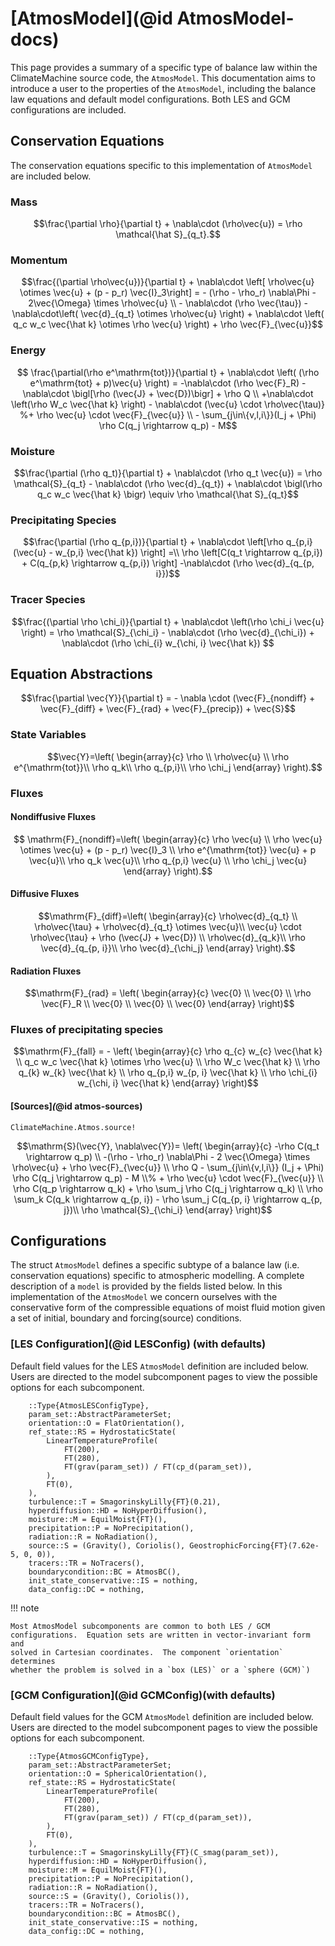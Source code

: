 # [AtmosModel](@id AtmosModel-docs) 

This page provides a summary of a specific type of balance law within
the ClimateMachine source code, the `AtmosModel`. This documentation aims
to introduce a user to the properties of the `AtmosModel`, including the
balance law equations and default model configurations. Both LES and GCM
configurations are included.

## Conservation Equations
The conservation equations specific to this implementation of `AtmosModel`
are included below.

### Mass
```math
\frac{\partial \rho}{\partial t} + \nabla\cdot (\rho\vec{u}) = \rho \mathcal{\hat S}_{q_t}.
```

### Momentum
```math
\frac{(\partial \rho\vec{u})}{\partial t} + \nabla\cdot \left[ \rho\vec{u} \otimes \vec{u} + (p - p_r) \vec{I}_3\right] =
- (\rho - \rho_r) \nabla\Phi - 2\vec{\Omega} \times \rho\vec{u} \\
- \nabla\cdot (\rho \vec{\tau}) - \nabla\cdot\left( \vec{d}_{q_t} \otimes \rho\vec{u} \right) + \nabla\cdot \left( q_c w_c \vec{\hat k} \otimes \rho \vec{u} \right) + \rho \vec{F}_{\vec{u}}
```

### Energy
```math
 \frac{\partial(\rho e^\mathrm{tot})}{\partial t} + \nabla\cdot \left( (\rho e^\mathrm{tot} + p)\vec{u} \right)
 = -\nabla\cdot (\rho \vec{F}_R) - \nabla\cdot \bigl[\rho (\vec{J} + \vec{D})\bigr] + \rho Q  \\
  +\nabla\cdot \left(\rho W_c \vec{\hat k} \right)  - \nabla\cdot (\vec{u} \cdot \rho\vec{\tau)} %+ \rho \vec{u} \cdot \vec{F}_{\vec{u}} \\
   - \sum_{j\in\{v,l,i\}}(I_j + \Phi)  \rho C(q_j \rightarrow q_p) - M
```

### Moisture
```math
\frac{\partial (\rho q_t)}{\partial t} + \nabla\cdot (\rho q_t \vec{u})
= \rho \mathcal{S}_{q_t} - \nabla\cdot (\rho \vec{d}_{q_t}) + \nabla\cdot \bigl(\rho q_c w_c \vec{\hat k}  \bigr)
\equiv \rho \mathcal{\hat S}_{q_t}
```

### Precipitating Species
```math
\frac{\partial (\rho q_{p,i})}{\partial t} + \nabla\cdot \left[\rho q_{p,i} (\vec{u} - w_{p,i} \vec{\hat k}) \right] =\\
\rho \left[C(q_t \rightarrow q_{p,i}) + C(q_{p,k} \rightarrow q_{p,i}) \right] -\nabla\cdot (\rho \vec{d}_{q_{p, i}})
```

### Tracer Species
```math
\frac{(\partial \rho \chi_i)}{\partial t} + \nabla\cdot \left(\rho \chi_i \vec{u} \right) = \rho \mathcal{S}_{\chi_i} - \nabla\cdot (\rho \vec{d}_{\chi_i}) + \nabla\cdot (\rho \chi_{i} w_{\chi, i} \vec{\hat k})   
```

## Equation Abstractions

```math
\frac{\partial \vec{Y}}{\partial t} = - \nabla \cdot (\vec{F}_{nondiff} + \vec{F}_{diff} + \vec{F}_{rad} + \vec{F}_{precip}) + \vec{S}
```

### State Variables
```math
\vec{Y}=\left( \begin{array}{c}
\rho \\
\rho\vec{u} \\
\rho e^{\mathrm{tot}}\\
\rho q_k\\
\rho q_{p,i}\\
\rho \chi_j
\end{array}
\right).
```

### Fluxes

#### Nondiffusive Fluxes

```math
 \mathrm{F}_{nondiff}=\left( \begin{array}{c}
 \rho \vec{u} \\
 \rho \vec{u} \otimes \vec{u} + (p - p_r) \vec{I}_3 \\
 \rho e^{\mathrm{tot}} \vec{u} + p \vec{u}\\
 \rho q_k \vec{u}\\
 \rho q_{p,i} \vec{u} \\
 \rho \chi_j \vec{u}
\end{array}
\right).
```

#### Diffusive Fluxes

```math
\mathrm{F}_{diff}=\left( \begin{array}{c}
\rho\vec{d}_{q_t} \\
\rho\vec{\tau} + \rho\vec{d}_{q_t} \otimes \vec{u}\\
\vec{u} \cdot \rho\vec{\tau} + \rho (\vec{J} + \vec{D}) \\
\rho\vec{d}_{q_k}\\
\rho \vec{d}_{q_{p, i}}\\
\rho \vec{d}_{\chi_j}
\end{array}
\right).
```

#### Radiation Fluxes
```math
\mathrm{F}_{rad} =
\left( \begin{array}{c}
\vec{0} \\
\vec{0} \\
\rho \vec{F}_R \\
\vec{0} \\
\vec{0} \\
\vec{0}
\end{array}
\right)
```

### Fluxes of precipitating species
```math
\mathrm{F}_{fall} =
- \left( \begin{array}{c}
\rho q_{c} w_{c} \vec{\hat k}  \\
q_c w_c \vec{\hat k} \otimes \rho \vec{u}  \\
\rho W_c \vec{\hat k} \\
\rho q_{k} w_{k} \vec{\hat k}  \\
\rho q_{p,i} w_{p, i} \vec{\hat k} \\
\rho \chi_{i} w_{\chi, i} \vec{\hat k}
\end{array} \right)
```

#### [Sources]*(*@id atmos-sources)
```@docs
ClimateMachine.Atmos.source!
```

```math
\mathrm{S}(\vec{Y}, \nabla\vec{Y})=
 \left( \begin{array}{c}
 -\rho C(q_t \rightarrow q_p) \\
  -(\rho - \rho_r) \nabla\Phi - 2 \vec{\Omega} \times \rho\vec{u}  + \rho \vec{F}_{\vec{u}} \\
 \rho Q - \sum_{j\in\{v,l,i\}} (I_j + \Phi)  \rho C(q_j \rightarrow q_p) - M \\% + \rho \vec{u} \cdot \vec{F}_{\vec{u}}  \\
\rho C(q_p \rightarrow q_k) + \rho \sum_j \rho C(q_j \rightarrow q_k) \\
    \rho \sum_k C(q_k \rightarrow q_{p, i}) - \rho \sum_j C(q_{p, i} \rightarrow q_{p, j})\\
\rho \mathcal{S}_{\chi_i}
\end{array}
\right)
```

## Configurations
The struct `AtmosModel` defines a specific subtype of a balance law
(i.e. conservation equations) specific to atmospheric modelling. A
complete description of a `model` is provided by the fields listed
below. In this implementation of the `AtmosModel` we concern ourselves
with the conservative form of the compressible equations of moist fluid
motion given a set of initial, boundary and forcing(source) conditions.

### [LES Configuration](@id LESConfig) (with defaults)
Default field values for the LES `AtmosModel` definition are included
below. Users are directed to the model subcomponent pages to view the
possible options for each subcomponent.
```
    ::Type{AtmosLESConfigType},
    param_set::AbstractParameterSet;
    orientation::O = FlatOrientation(),
    ref_state::RS = HydrostaticState(
        LinearTemperatureProfile(
            FT(200),
            FT(280),
            FT(grav(param_set)) / FT(cp_d(param_set)),
        ),
        FT(0),
    ),
    turbulence::T = SmagorinskyLilly{FT}(0.21),
    hyperdiffusion::HD = NoHyperDiffusion(),
    moisture::M = EquilMoist{FT}(),
    precipitation::P = NoPrecipitation(),
    radiation::R = NoRadiation(),
    source::S = (Gravity(), Coriolis(), GeostrophicForcing{FT}(7.62e-5, 0, 0)),
    tracers::TR = NoTracers(),
    boundarycondition::BC = AtmosBC(),
    init_state_conservative::IS = nothing,
    data_config::DC = nothing,
```

!!! note

    Most AtmosModel subcomponents are common to both LES / GCM
    configurations.  Equation sets are written in vector-invariant form and
    solved in Cartesian coordinates.  The component `orientation` determines
    whether the problem is solved in a `box (LES)` or a `sphere (GCM)`)


### [GCM Configuration](@id GCMConfig)(with defaults)
Default field values for the GCM `AtmosModel` definition are included
below. Users are directed to the model subcomponent pages to view the
possible options for each subcomponent.

```
    ::Type{AtmosGCMConfigType},
    param_set::AbstractParameterSet;
    orientation::O = SphericalOrientation(),
    ref_state::RS = HydrostaticState(
        LinearTemperatureProfile(
            FT(200),
            FT(280),
            FT(grav(param_set)) / FT(cp_d(param_set)),
        ),
        FT(0),
    ),
    turbulence::T = SmagorinskyLilly{FT}(C_smag(param_set)),
    hyperdiffusion::HD = NoHyperDiffusion(),
    moisture::M = EquilMoist{FT}(),
    precipitation::P = NoPrecipitation(),
    radiation::R = NoRadiation(),
    source::S = (Gravity(), Coriolis()),
    tracers::TR = NoTracers(),
    boundarycondition::BC = AtmosBC(),
    init_state_conservative::IS = nothing,
    data_config::DC = nothing,
```
